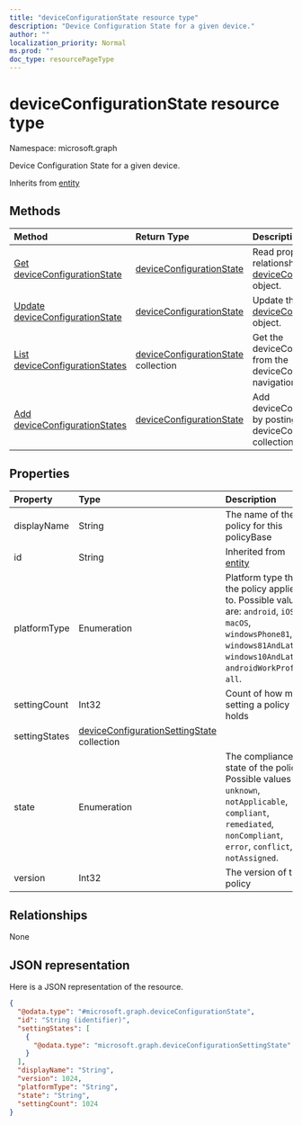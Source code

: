 ```yaml
---
title: "deviceConfigurationState resource type"
description: "Device Configuration State for a given device."
author: ""
localization_priority: Normal
ms.prod: ""
doc_type: resourcePageType
---
```


# deviceConfigurationState resource type


Namespace: microsoft.graph

Device Configuration State for a given device.


Inherits from [entity](../resources/entity.md)

## Methods
|Method|Return Type|Description|
|:---|:---|:---|
|[Get deviceConfigurationState](../api/deviceconfigurationstate-get.md)|[deviceConfigurationState](../resources/deviceconfigurationstate.md)|Read properties and relationships of the [deviceConfigurationState](../resources/deviceconfigurationstate.md) object.|
|[Update deviceConfigurationState](../api/deviceconfigurationstate-update.md)|[deviceConfigurationState](../resources/deviceconfigurationstate.md)|Update the properties of a [deviceConfigurationState](../resources/deviceconfigurationstate.md) object.|
|[List deviceConfigurationStates](../api/manageddevice-list-deviceconfigurationstates.md)|[deviceConfigurationState](../resources/deviceconfigurationstate.md) collection|Get the deviceConfigurationStates from the deviceConfigurationStates navigation property.|
|[Add deviceConfigurationStates](../api/manageddevice-post-deviceconfigurationstates.md)|[deviceConfigurationState](../resources/deviceconfigurationstate.md)|Add deviceConfigurationStates by posting to the deviceConfigurationStates collection.|

## Properties
|Property|Type|Description|
|:---|:---|:---|
|displayName|String|The name of the policy for this policyBase|
|id|String| Inherited from [entity](../resources/entity.md)|
|platformType|Enumeration|Platform type that the policy applies to. Possible values are: `android`, `iOS`, `macOS`, `windowsPhone81`, `windows81AndLater`, `windows10AndLater`, `androidWorkProfile`, `all`.|
|settingCount|Int32|Count of how many setting a policy holds|
|settingStates|[deviceConfigurationSettingState](../resources/deviceconfigurationsettingstate.md) collection||
|state|Enumeration|The compliance state of the policy. Possible values are: `unknown`, `notApplicable`, `compliant`, `remediated`, `nonCompliant`, `error`, `conflict`, `notAssigned`.|
|version|Int32|The version of the policy|

## Relationships
None

## JSON representation
Here is a JSON representation of the resource.
<!-- {
  "blockType": "resource",
  "keyProperty": "id",
  "@odata.type": "microsoft.graph.deviceConfigurationState",
  "baseType": "microsoft.graph.entity",
  "openType": false
}
-->
``` json
{
  "@odata.type": "#microsoft.graph.deviceConfigurationState",
  "id": "String (identifier)",
  "settingStates": [
    {
      "@odata.type": "microsoft.graph.deviceConfigurationSettingState"
    }
  ],
  "displayName": "String",
  "version": 1024,
  "platformType": "String",
  "state": "String",
  "settingCount": 1024
}
```

